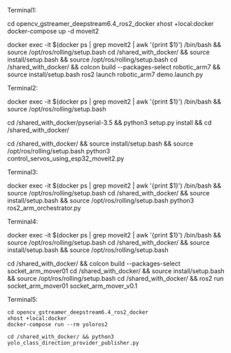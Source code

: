 


Terminal1:
 
cd opencv_gstreamer_deepstream6.4_ros2_docker
xhost +local:docker
docker-compose up -d moveit2


docker exec -it $(docker ps | grep moveit2 | awk '{print $1}')   /bin/bash  && source /opt/ros/rolling/setup.bash
cd /shared_with_docker/  && source install/setup.bash && source /opt/ros/rolling/setup.bash
cd /shared_with_docker/  && colcon build --packages-select robotic_arm7  && source install/setup.bash
ros2 launch robotic_arm7 demo.launch.py




Terminal2:

docker exec -it $(docker ps | grep moveit2 | awk '{print $1}')   /bin/bash  && source /opt/ros/rolling/setup.bash

cd /shared_with_docker/pyserial-3.5  && python3 setup.py install && cd /shared_with_docker/

cd /shared_with_docker/  &&  source install/setup.bash && source /opt/ros/rolling/setup.bash
python3 control_servos_using_esp32_moveit2.py







Terminal3:

docker exec -it $(docker ps | grep moveit2 | awk '{print $1}')   /bin/bash  && source /opt/ros/rolling/setup.bash
cd /shared_with_docker/  &&  source install/setup.bash && source /opt/ros/rolling/setup.bash
python3 ros2_arm_orchestrator.py





Terminal4:

docker exec -it $(docker ps | grep moveit2 | awk '{print $1}')   /bin/bash  && source /opt/ros/rolling/setup.bash
cd /shared_with_docker/  &&  source install/setup.bash && source /opt/ros/rolling/setup.bash


cd /shared_with_docker/  && colcon build --packages-select socket_arm_mover01
cd /shared_with_docker/  &&  source install/setup.bash && source /opt/ros/rolling/setup.bash
cd /shared_with_docker/  && ros2 run socket_arm_mover01 socket_arm_mover_v0.1



Terminal5:

```
cd opencv_gstreamer_deepstream6.4_ros2_docker
xhost +local:docker
docker-compose run --rm yoloros2 

cd /shared_with_docker/ && python3 yolo_class_direction_provider_publisher.py

```

